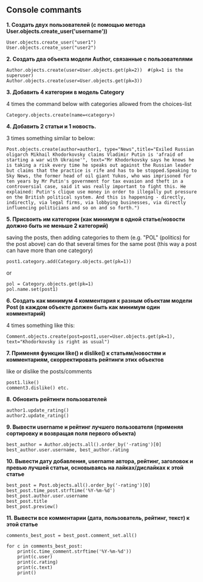 ## Console commants

**1. Создать двух пользователей (с помощью метода User.objects.create_user('username'))**
```
User.objects.create_user("user1")
User.objects.create_user("user2")
```


**2. Создать два объекта модели Author, связанные с пользователями**
``` 
Author.objects.create(user=User.objects.get(pk=2))  #(pk=1 is the superuser)
Author.objects.create(user=User.objects.get(pk=3))
```


**3. Добавить 4 категории в модель Category**

4 times the command below with categories allowed from the choices-list
```
Category.objects.create(name=<category>)
```


**4. Добавить 2 статьи и 1 новость.**

3 times something similar to below:

```
Post.objects.create(author=author1, type="News",title="Exiled Russian oligarch Mikhail Khodorkovsky claims Vladimir Putin is 'afraid of starting a war with Ukraine'", text="Mr Khodorkovsky says he knows he is taking a risk every time he speaks out against the Russian leader but claims that the practice is rife and has to be stopped.Speaking to Sky News, the former head of oil giant Yukos, who was imprisoned for ten years by Mr Putin's government for tax evasion and theft in a controversial case, said it was really important to fight this. He explained: Putin's clique use money in order to illegally put pressure on the British political system. And this is happening - directly, indirectly, via legal firms, via lobbying businesses, via directly influencing politicians and so on and so forth.")
```


**5. Присвоить им категории (как минимум в одной статье/новости должно быть не меньше 2 категорий)**

saving the posts, then adding categories to them (e.g. "POL" (politics) for the post above)
can do that several times for the same post (this way a post can have more than one category)

```
post1.category.add(Category.objects.get(pk=1))
```
or
```
pol = Category.objects.get(pk=1)
pol.name.set(post1)
```


**6. Создать как минимум 4 комментария к разным объектам модели Post (в каждом объекте должен быть как минимум один комментарий)**

4 times something like this:
```
Comment.objects.create(post=post1,user=User.objects.get(pk=1), text="Khodorkovsky is right as usual")
```


**7. Применяя функции like() и dislike() к статьям/новостям и комментариям, скорректировать рейтинги этих объектов**

like or dislike the posts/comments
```
post1.like()
comment3.dislike() etc.
```


**8. Обновить рейтинги пользователей**
```
author1.update_rating()
author2.update_rating()
```


**9. Вывести username и рейтинг лучшего пользователя (применяя сортировку и возвращая поля первого объекта)**
```
best_author = Author.objects.all().order_by('-rating')[0]
best_author.user.username, best_author.rating
```


**10. Вывести дату добавления, username автора, рейтинг, заголовок и превью лучшей статьи, основываясь на лайках/дислайках к этой статье**
```
best_post = Post.objects.all().order_by('-rating')[0]
best_post.time_post.strftime('%Y-%m-%d')
best_post.author.user.username
best_post.title
best_post.preview()
```


**11. Вывести все комментарии (дата, пользователь, рейтинг, текст) к этой статье**
```
comments_best_post = best_post.comment_set.all()

for c in comments_best_post:
    print(c.time_comment.strftime('%Y-%m-%d'))
    print(c.user)
    print(c.rating)
    print(c.text)
    print()

```
